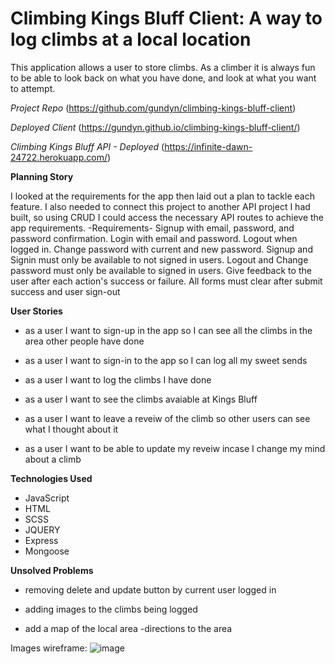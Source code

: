 # Climbing Kings Bluff Client: A way to log climbs at a local location

This application allows a user to store climbs. As a climber it is always fun to be able to look back on what you have done, and look at what you want to attempt. 

*Project Repo*
(https://github.com/gundyn/climbing-kings-bluff-client)

*Deployed Client*
(https://gundyn.github.io/climbing-kings-bluff-client/)

*Climbing Kings Bluff API - Deployed*
(https://infinite-dawn-24722.herokuapp.com/)

**Planning Story**

I looked at the requirements for the app then laid out a plan to tackle each feature. I also needed to connect this project to another API project I had built, so using CRUD I could access the necessary API routes to achieve the app requirements. 
-Requirements-
Signup with email, password, and password confirmation.
Login with email and password.
Logout when logged in.
Change password with current and new password.
Signup and Signin must only be available to not signed in users.
Logout and Change password must only be available to signed in users.
Give feedback to the user after each action's success or failure.
All forms must clear after submit success and user sign-out

**User Stories**
- as a user I want to sign-up in the app so I can see all the climbs in the area other people have done

- as a user I want to sign-in to the app so I can log all my sweet sends

- as a user I want to log the climbs I have done

- as a user I want to see the climbs avaiable at Kings Bluff

- as a user I want to leave a reveiw of the climb so other users can see what I thought about it

- as a user I want to be able to update my reveiw incase I change my mind about a climb


**Technologies Used**
- JavaScript
- HTML
- SCSS 
- JQUERY
- Express
- Mongoose

**Unsolved Problems**
- removing delete and update button by current user logged in 

- adding images to the climbs being logged

- add a map of the local area
  -directions to the area
  
Images
wireframe:
![image](https://imgur.com/VGPQ2Y3)

